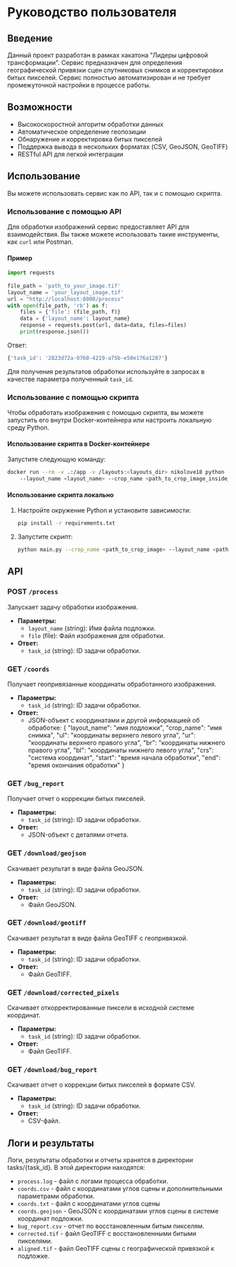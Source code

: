 # Руководство пользователя

## Введение

Данный проект разработан в рамках хакатона "Лидеры цифровой трансформации". Сервис предназначен для определения географической привязки сцен спутниковых снимков и корректировки битых пикселей. Сервис полностью автоматизирован и не требует промежуточной настройки в процессе работы.

## Возможности

- Высокоскоростной алгоритм обработки данных
- Автоматическое определение геопозиции
- Обнаружение и корректировка битых пикселей
- Поддержка вывода в нескольких форматах (CSV, GeoJSON, GeoTIFF)
- RESTful API для легкой интеграции

## Использование

Вы можете использовать сервис как по API, так и с помощью скрипта.

### Использование с помощью API

Для обработки изображений сервис предоставляет API для взаимодействия. Вы также можете использовать такие инструменты, как `curl` или Postman.

#### Пример

```python
import requests
  
file_path = 'path_to_your_image.tif'
layout_name = 'your_layout_image.tif'
url = "http://localhost:8000/process"
with open(file_path, 'rb') as f:
    files = {'file': (file_path, f)}
    data = {'layout_name': layout_name}
    response = requests.post(url, data=data, files=files)
    print(response.json())
```

Ответ:

```python
{'task_id': '2823d72a-0760-4219-a75b-e50e176a1287'}
```

Для получения результатов обработки используйте в запросах в качестве параметра полученный `task_id`.

### Использование с помощью скрипта

Чтобы обработать изображения с помощью скрипта, вы можете запустить его внутри Docker-контейнера или настроить локальную среду Python.

#### Использование скрипта в Docker-контейнере

Запустите следующую команду:

```bash
docker run --rm -v .:/app -v /layouts:<layouts_dir> nikolove18 python -m src.main \ 
    --layout_name <layout_name> --crop_name <path_to_crop_image_inside_project_dir>
```

#### Использование скрипта локально

1. Настройте окружение Python и установите зависимости:

    ```bash
    pip install -r requirements.txt
    ```

2. Запустите скрипт:

    ```bash
    python main.py --crop_name <path_to_crop_image> --layout_name <path_to_layout_image>
    ```

## API

### POST `/process`

Запускает задачу обработки изображения.

- **Параметры:**
  - `layout_name` (string): Имя файла подложки.
  - `file` (file): Файл изображения для обработки.
- **Ответ:**
  - `task_id` (string): ID задачи обработки.

### GET `/coords`

Получает геопривязанные координаты обработанного изображения.

- **Параметры:**
  - `task_id` (string): ID задачи обработки.
- **Ответ:**
  - JSON-объект с координатами и другой информацией об обработке:
    {
      "layout_name": "имя подложки",
      "crop_name": "имя снимка",
      "ul": "координаты верхнего левого угла",
      "ur": "координаты верхнего правого угла",
      "br": "координаты нижнего правого угла",
      "bl": "координаты нижнего левого угла",
      "crs": "система координат",
      "start": "время начала обработки",
      "end": "время окончания обработки"
    }

### GET `/bug_report`

Получает отчет о коррекции битых пикселей.

- **Параметры:**
  - `task_id` (string): ID задачи обработки.
- **Ответ:**
  - JSON-объект с деталями отчета.

### GET `/download/geojson`

Скачивает результат в виде файла GeoJSON.

- **Параметры:**
  - `task_id` (string): ID задачи обработки.
- **Ответ:**
  - Файл GeoJSON.

### GET `/download/geotiff`

Скачивает результат в виде файла GeoTIFF с геопривязкой.

- **Параметры:**
  - `task_id` (string): ID задачи обработки.
- **Ответ:**
  - Файл GeoTIFF.

### GET `/download/corrected_pixels`

Скачивает откорректированные пиксели в исходной системе координат.

- **Параметры:**
  - `task_id` (string): ID задачи обработки.
- **Ответ:**
  - Файл GeoTIFF.

### GET `/download/bug_report`

Скачивает отчет о коррекции битых пикселей в формате CSV.

- **Параметры:**
  - `task_id` (string): ID задачи обработки.
- **Ответ:**
  - CSV-файл.

## Логи и результаты

Логи, результаты обработки и отчеты хранятся в директории tasks/{task_id}. В этой директории находятся:

- `process.log` - файл с логами процесса обработки.
- `coords.csv` - файл с координатами углов сцены и дополнительными параметрами обработки.
- `coords.txt` - файл с координатами углов сцены
- `coords.geojson` - GeoJSON с координатами углов сцены в системе координат подложки.
- `bug_report.csv` - отчет по восстановленным битым пикселям.
- `corrected.tif` - файл GeoTIFF с восстановленными битыми пикселями.
- `aligned.tif` - файл GeoTIFF сцены с географической привязкой к подложке.
